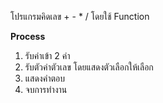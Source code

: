 โปรแกรมคิดเลข + - \* / โดยใช้ Function

**Process**

1. รับค่าเข้า 2 ค่า
2. รับตัวค่าตัวเลข โดยแสดงตัวเลือกให้เลือก
3. แสดงคำตอบ
4. จบการทำงาน
